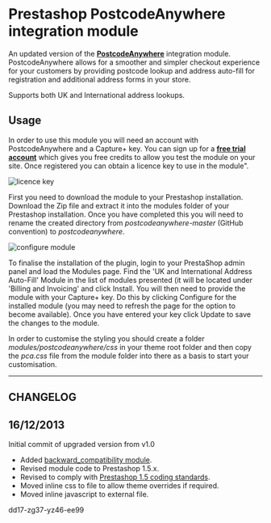 Prestashop PostcodeAnywhere integration module
==============================================

An updated version of the [**PostcodeAnywhere**](https://www.postcodeanywhere.co.uk/partners/indiv73276.aspx) integration module. PostcodeAnywhere allows for a smoother and simpler checkout experience for your customers by providing postcode lookup and address auto-fill for registration and additional address forms in your store.

Supports both UK and International address lookups.

Usage
-------

In order to use this module you will need an account with PostcodeAnywhere and a Capture+ key. You can sign up for a [**free trial account**](https://www.postcodeanywhere.co.uk/partners/indiv73276.aspx) which gives you free credits to allow you test the module on your site. Once registered you can obtain a licence key to use in the module".

![licence key][1]

First you need to download the module to your Prestashop installation. Download the Zip file and extract it into the modules folder of your Prestashop installation. Once you have completed this you will need to rename the created directory from *postcodeanywhere-master* (GitHub convention) to *postcodeanywhere*.

![configure module][2]

To finalise the installation of the plugin, login to your PrestaShop admin panel and load the Modules page. Find the 'UK and International Address Auto-Fill' Module in the list of modules presented (it will be located under 'Billing and Invoicing' and click Install. You will then need to provide the module with your Capture+ key. Do this by clicking Configure for the installed module (you may need to refresh the page for the option to become available). Once you have entered your key click Update to save the changes to the module.

In order to customise the styling you should create a folder *modules/postcodeanywhere/css* in your theme root folder and then copy the *pca.css* file from the module folder into there as a basis to start your customisation. 

___

CHANGELOG
-------------

16/12/2013
-------------

Initial commit of upgraded version from v1.0

- Added [backward_compatibility module](https://github.com/PrestaShop/PrestaShop-backward_compatibility).
- Revised module code to Prestashop 1.5.x.
- Revised to comply with [Prestashop 1.5 coding standards](http://doc.prestashop.com/display/PS15/Coding+Standards).
- Moved inline css to file to allow theme overrides if required.
- Moved inline javascript to external file.

[1]: http://www.ecartserviceclients.co.uk/img/key.jpg "PostcodeAnywhere dashboard"
[2]: http://www.ecartserviceclients.co.uk/img/configure-module.jpg "Prestashop module configuration"

dd17-zg37-yz46-ee99